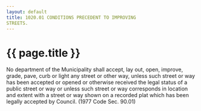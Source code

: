 ```yaml
---
layout: default 
title: 1020.01 CONDITIONS PRECEDENT TO IMPROVING
STREETS.
---
```


{{ page.title }}
================

No department of the Municipality shall accept, lay out, open, improve,
grade, pave, curb or light any street or other way, unless such street
or way has been accepted or opened or otherwise received the legal
status of a public street or way or unless such street or way
corresponds in location and extent with a street or way shown on a
recorded plat which has been legally accepted by Council. (1977 Code
Sec. 90.01)
